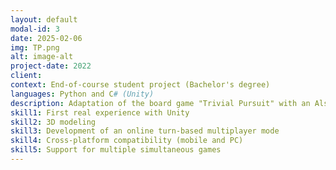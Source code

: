```yaml
---
layout: default
modal-id: 3
date: 2025-02-06
img: TP.png
alt: image-alt
project-date: 2022
client:
context: End-of-course student project (Bachelor's degree)
languages: Python and C# (Unity)
description: Adaptation of the board game "Trivial Pursuit" with an Alsace theme.
skill1: First real experience with Unity
skill2: 3D modeling
skill3: Development of an online turn-based multiplayer mode
skill4: Cross-platform compatibility (mobile and PC)
skill5: Support for multiple simultaneous games
---
```

